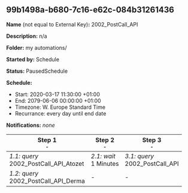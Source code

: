 ## 99b1498a-b680-7c16-e62c-084b31261436

**Name** (not equal to External Key)**:** 2002_PostCall_API

**Description:** n/a

**Folder:** my automations/

**Started by:** Schedule

**Status:** PausedSchedule

**Schedule:**

* Start: 2020-03-17 11:30:00 +01:00
* End: 2079-06-06 00:00:00 +01:00
* Timezone: W. Europe Standard Time
* Recurrance: every day until end date

**Notifications:** _none_


| Step 1<br>_<small>-</small>_ | Step 2<br>_<small>-</small>_ | Step 3<br>_<small>-</small>_ |
| --- | --- | --- |
| _1.1: query_<br>2002_PostCall_API_Atozet | _2.1: wait_<br>1 Minutes | _3.1: query_<br>2002_PostCall_API |
| _1.2: query_<br>2002_PostCall_API_Derma | - | - |
